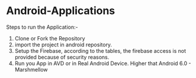 # Android-Applications
 Steps to run the Application:-

 1. Clone or Fork the Repository
 2. import the project in android repository.
 3. Setup the Firebase, according to the tables, the firebase access is not provided because of security reasons.
 4. Run you App in AVD or in Real Android Device. Higher that Android 6.0 - Marshmellow
